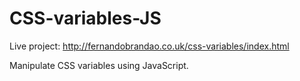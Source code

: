 # CSS-variables-JS

Live project: http://fernandobrandao.co.uk/css-variables/index.html

Manipulate CSS variables using JavaScript.
